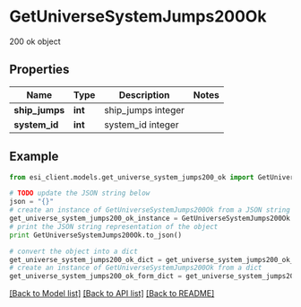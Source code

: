 # GetUniverseSystemJumps200Ok

200 ok object

## Properties

Name | Type | Description | Notes
------------ | ------------- | ------------- | -------------
**ship_jumps** | **int** | ship_jumps integer | 
**system_id** | **int** | system_id integer | 

## Example

```python
from esi_client.models.get_universe_system_jumps200_ok import GetUniverseSystemJumps200Ok

# TODO update the JSON string below
json = "{}"
# create an instance of GetUniverseSystemJumps200Ok from a JSON string
get_universe_system_jumps200_ok_instance = GetUniverseSystemJumps200Ok.from_json(json)
# print the JSON string representation of the object
print GetUniverseSystemJumps200Ok.to_json()

# convert the object into a dict
get_universe_system_jumps200_ok_dict = get_universe_system_jumps200_ok_instance.to_dict()
# create an instance of GetUniverseSystemJumps200Ok from a dict
get_universe_system_jumps200_ok_form_dict = get_universe_system_jumps200_ok.from_dict(get_universe_system_jumps200_ok_dict)
```
[[Back to Model list]](../README.md#documentation-for-models) [[Back to API list]](../README.md#documentation-for-api-endpoints) [[Back to README]](../README.md)


